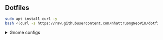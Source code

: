 ## Dotfiles

<!-- You will need `git` and GNU `stow` -->

```bash
sudo apt install curl -y
bash <(curl -s https://raw.githubusercontent.com/nhattruongNeoVim/dotfiles/master/setup.sh)
```
<details><summary> Gnome configs </summary><blockquote>
<!-- ## Gnome configs -->

- GTK Icons: [Candy icons ](https://github.com/EliverLara/candy-icons)

- GRUB Themes (For dual boot user): [Gnome Grub Theme](https://www.gnome-look.org/p/2076542)

- GTK Themes (Base on): [(Modded) Catppuccin-Mocha-Standard-Mauve-Dark](https://github.com/ART3MISTICAL/dotfiles)

- [Gnome Shell Extensions](https://extensions.gnome.org/):

  - [Aylur's Widget](https://extensions.gnome.org/extension/5338/aylurs-widgets/): Beautiful Plugins with customizable bar
  - [Blur My Shell](https://extensions.gnome.org/extension/3193/blur-my-shell/): Blur the gnome shell
  - [Clipboard History](https://extensions.gnome.org//extension/4839/clipboard-history/): Simple clipboard for gnome
  - [Compiz alike magic lamp effect](https://extensions.gnome.org/extension/3740/compiz-alike-magic-lamp-effect/): Magic lamp effect alike the macOS minimize effect
  - [Compiz windows effect](https://extensions.gnome.org//extension/3210/compiz-windows-effect/): Compiz wobbly windows effect
  - [Coverflow Alt-Tab](https://extensions.gnome.org//extension/3210/compiz-windows-effect/): Replacement of Alt-Tab, iterates through windows in a cover-flow manner.
  - [Logo menu](https://extensions.gnome.org//extension/4451/logo-menu/): Menu similar to Apple's macOS menu for the GNOME Desktop
  - [No activities button](https://extensions.gnome.org//extension/3184/no-activities-button/): Hide the activities button
  - [Remove App Menu](https://extensions.gnome.org//extension/3906/remove-app-menu/): Remove the application menu from the top bar
  - [Rounded Window Corners](https://extensions.gnome.org/extension/5237/rounded-window-corners/): Rounded corners for all windows
  - [Search Light](https://extensions.gnome.org//extension/5489/search-light/): Take the apps search out of overview
  - [Space Bar](https://extensions.gnome.org//extension/5090/space-bar/): Replaces the 'Activities' button with an i3-like workspaces bar
  - [Top Bar Organizer](https://extensions.gnome.org//extension/4356/top-bar-organizer/): Organize the items of the top (menu)bar
  - [User Themes](https://extensions.gnome.org/extension/19/user-themes/): Load shell themes from user directories
  - [Vitals](https://extensions.gnome.org/extension/1460/vitals/): A simple system monitor on the top bar

- Gnome tweaks (for apply themes and icons ) installation:

  ```zsh
  sudo apt update && sudo apt upgrade
  sudo apt install gnome-tweaks

  #Then open Tweaks -> Appearance -> Shell -> (Modded) Catppuccin-Mocha-Standard-Mauve-Dark
  #                               -> Applications -> (Modded) Catppuccin-Mocha-Standard-Mauve-Dark
  ```
    - Then open Tweaks -> Appearance -> Shell -> (Modded) Catppuccin-Mocha-Standard-Mauve-Dark
    -                                -> Applications -> (Modded) Catppuccin-Mocha-Standard-Mauve-Dark


